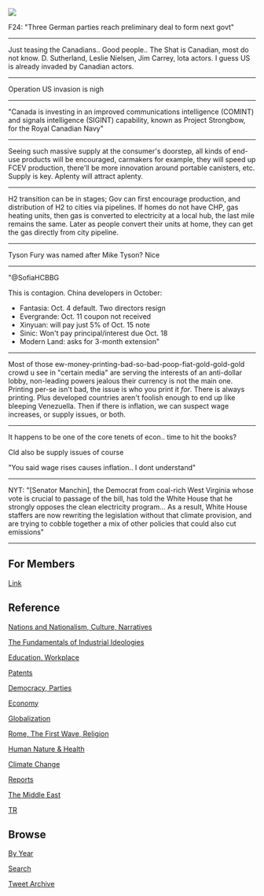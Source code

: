 <img src="https://drive.google.com/uc?export=view&id=1B2wf9R7AMH1d7Vw6e2mucLbIQ5NSjir7"/>

F24: "Three German parties reach preliminary deal to form next govt"

---

Just teasing the Canadians.. Good people.. The Shat is Canadian, most
do not know. D. Sutherland, Leslie Nielsen, Jim Carrey, lota actors.
I guess US is already invaded by Canadian actors.

---

Operation US invasion is nigh

---

"Canada is investing in an improved communications intelligence
(COMINT) and signals intelligence (SIGINT) capability, known as
Project Strongbow, for the Royal Canadian Navy"

---

Seeing such massive supply at the consumer's doorstep, all kinds of
end-use products will be encouraged, carmakers for example, they will
speed up FCEV production, there'll be more innovation around portable
canisters, etc. Supply is key. Aplenty will attract aplenty.

---

H2 transition can be in stages; Gov can first encourage production,
and distribution of H2 to cities via pipelines. If homes do not have
CHP, gas heating units, then gas is converted to electricity at a
local hub, the last mile remains the same. Later as people convert
their units at home, they can get the gas directly from city pipeline.

---

Tyson Fury was named after Mike Tyson? Nice

---

"@SofiaHCBBG

This is contagion. China developers in October: 

* Fantasia: Oct. 4 default. Two directors resign 
* Evergrande: Oct. 11 coupon not received 
* Xinyuan: will pay just 5% of Oct. 15 note 
* Sinic: Won't pay principal/interest due Oct. 18 
* Modern Land: asks for 3-month extension"

---


Most of those ew-money-printing-bad-so-bad-poop-fiat-gold-gold-gold
crowd u see in "certain media" are serving the interests of an
anti-dollar lobby, non-leading powers jealous their currency is not
the main one. Printing per-se isn't bad, the issue is who you print it
*for*. There is always printing. Plus developed countries aren't
foolish enough to end up like bleeping Venezuella. Then if there is
inflation, we can suspect wage increases, or supply issues, or both.

---

It happens to be one of the core tenets of econ.. time to hit the books?

Cld also be supply issues of course

"You said wage rises causes inflation.. I dont understand"

---

NYT: "[Senator Manchin], the Democrat from coal-rich West Virginia
whose vote is crucial to passage of the bill, has told the White House
that he strongly opposes the clean electricity program... As a result,
White House staffers are now rewriting the legislation without that
climate provision, and are trying to cobble together a mix of other
policies that could also cut emissions"

---

## For Members

[Link](https://thirdwave-members.herokuapp.com)

## Reference

[Nations and Nationalism, Culture, Narratives](/2013/02/nations-and-nationalism.md)

[The Fundamentals of Industrial Ideologies](/2011/04/fundamentals-of-industrial-ideologies.md)

[Education, Workplace](2017/09/education-workplace.md)

[Patents](/2018/09/patents.md)

[Democracy, Parties](/2016/11/democracy.md)

[Economy](/2018/05/economy.md)

[Globalization](/2018/09/globalization.md)

[Rome, The First Wave, Religion](/2017/12/rome.md)

[Human Nature & Health](/2020/07/human-nature.md)

[Climate Change](/2018/12/climate.md)

[Reports](/2019/05/reports.md)

[The Middle East](/2019/07/middleeast.md)

[TR](../tr)

## Browse

[By Year](years.md)

[Search](search.html)

[Tweet Archive](/tweets/README.md)


